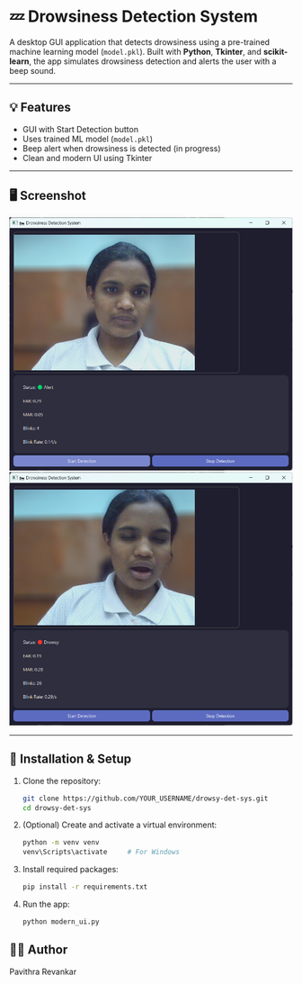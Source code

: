 # 💤 Drowsiness Detection System

A desktop GUI application that detects drowsiness using a pre-trained machine learning model (`model.pkl`). Built with **Python**, **Tkinter**, and **scikit-learn**, the app simulates drowsiness detection and alerts the user with a beep sound.

---

## 💡 Features

- GUI with Start Detection button  
- Uses trained ML model (`model.pkl`)  
- Beep alert when drowsiness is detected  (in progress)
- Clean and modern UI using Tkinter  

---

## 🖥️ Screenshot

![Drowsiness Detection UI](assets/sample_image.png)
![Drowsiness Detection UI](assets/sample_image1.png)

---

## 🔧 Installation & Setup

1. Clone the repository:
   ```bash
   git clone https://github.com/YOUR_USERNAME/drowsy-det-sys.git
   cd drowsy-det-sys
2. (Optional) Create and activate a virtual environment:
   ```bash
   python -m venv venv
   venv\Scripts\activate     # For Windows
4. Install required packages:
   ```bash
   pip install -r requirements.txt
6. Run the app:
   ```bash
   python modern_ui.py
   
## 🙋‍♀️ Author
Pavithra Revankar
